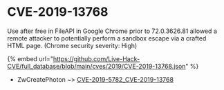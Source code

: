 # CVE-2019-13768

Use after free in FileAPI in Google Chrome prior to 72.0.3626.81 allowed a remote attacker to potentially perform a sandbox escape via a crafted HTML page. (Chrome security severity: High)

{% embed url="https://github.com/Live-Hack-CVE/full_database/blob/main/cves/2019/CVE-2019-13768.json" %}


* ZwCreatePhoton ~> [CVE-2019-5782_CVE-2019-13768](https://zeste.alice-snow.ru/2019/database/cve-2019-13768/cve-2019-5782_cve-2019-13768-zwcreatephoton)